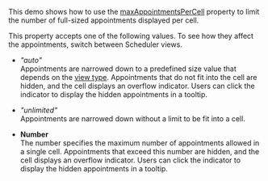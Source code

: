 This demo shows how to use the [maxAppointmentsPerCell][0] property to limit the number of full-sized appointments displayed per cell.
<!--split-->

This property accepts one of the following values. To see how they affect the appointments, switch between Scheduler views.

- *"auto"*          
Appointments are narrowed down to a predefined size value that depends on the [view type][1]. Appointments that do not fit into the cell are hidden, and the cell displays an overflow indicator. Users can click the indicator to display the hidden appointments in a tooltip.

- *"unlimited"*             
Appointments are narrowed down without a limit to be fit into a cell.

- **Number**        
The number specifies the maximum number of appointments allowed in a single cell. Appointments that exceed this number are hidden, and the cell displays an overflow indicator. Users can click the indicator to display the hidden appointments in a tooltip.

[0]: /Documentation/ApiReference/UI_Components/dxScheduler/Configuration/views/#maxAppointmentsPerCell
[1]: /Documentation/Guide/UI_Components/Scheduler/Views/View_Types/